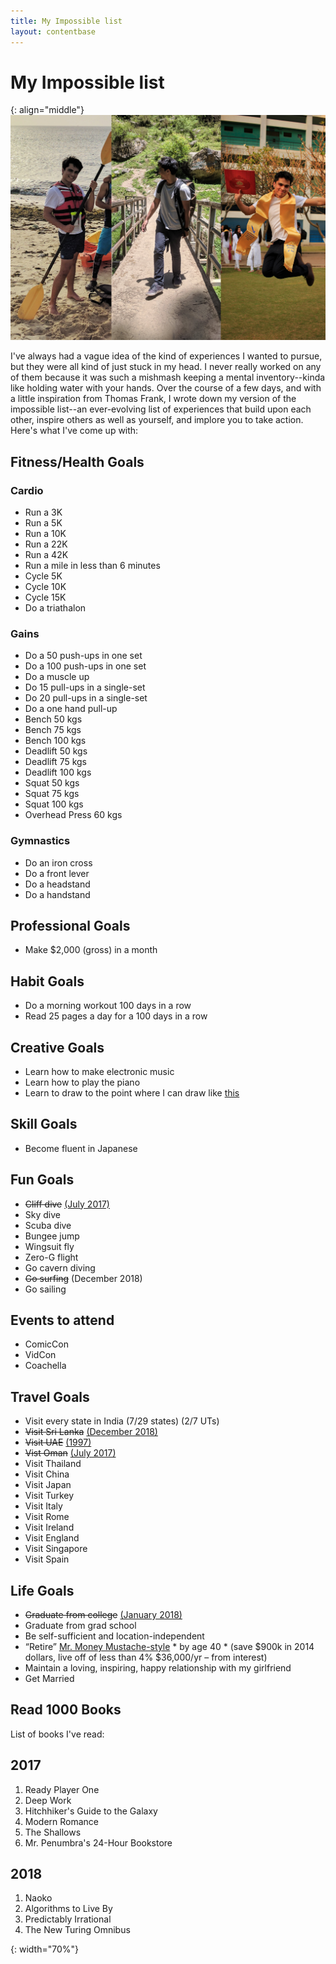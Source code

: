 ```yaml
---
title: My Impossible list
layout: contentbase
---
```

My Impossible list
======

{: align="middle"}
![impossible-banner]

I've always had a vague idea of the kind of experiences I wanted to pursue, but they were all kind of just stuck in my head. I never really worked on any of them because it was such a mishmash keeping a mental inventory--kinda like holding water with your hands. Over the course of a few days, and with a little inspiration from Thomas Frank, I wrote down my version of the impossible list--an ever-evolving list of experiences that build upon each other, inspire others as well as yourself, and implore you to take action. Here's what I've come up with:

## Fitness/Health Goals

### Cardio
* Run a 3K
* Run a 5K
* Run a 10K
* Run a 22K
* Run a 42K
* Run a mile in less than 6 minutes
* Cycle 5K
* Cycle 10K
* Cycle 15K
* Do a triathalon

### Gains

* Do a 50 push-ups in one set
* Do a 100 push-ups in one set
* Do a muscle up
* Do 15 pull-ups in a single-set
* Do 20 pull-ups in a single-set
* Do a one hand pull-up
* Bench 50 kgs
* Bench 75 kgs
* Bench 100 kgs
* Deadlift 50 kgs
* Deadlift 75 kgs
* Deadlift 100 kgs
* Squat 50 kgs
* Squat 75 kgs
* Squat 100 kgs
* Overhead Press 60 kgs

### Gymnastics

* Do an iron cross
* Do a front lever
* Do a headstand
* Do a handstand


## Professional Goals

* Make $2,000 (gross) in a month

## Habit Goals

* Do a morning workout 100 days in a row
* Read 25 pages a day for a 100 days in a row

## Creative Goals

* Learn how to make electronic music
* Learn how to play the piano
* Learn to draw to the point where I can draw like [this][draw-like-this]

## Skill Goals

* Become fluent in Japanese

## Fun Goals

* ~~Cliff dive~~ [(July 2017)][cliff-dive]
* Sky dive
* Scuba dive
* Bungee jump
* Wingsuit fly
* Zero-G flight
* Go cavern diving
* ~~Go surfing~~ (December 2018)
* Go sailing

## Events to attend

* ComicCon
* VidCon
* Coachella

## Travel Goals

* Visit every state in India (7/29 states) (2/7 UTs)
* ~~Visit Sri Lanka~~ [(December 2018)][visit-srilanka]
* ~~Visit UAE~~ [(1997)][visit-uae]
* ~~Vist Oman~~ [(July 2017)][visit-oman]
* Visit Thailand
* Visit China
* Visit Japan
* Visit Turkey
* Visit Italy
* Visit Rome
* Visit Ireland
* Visit England
* Visit Singapore
* Visit Spain

## Life Goals

* ~~Graduate from college~~ [(January 2018)][graduate-college]
* Graduate from grad school
* Be self-sufficient and location-independent
* “Retire” [Mr. Money Mustache-style][money-mustache] * by age 40 * (save $900k in 2014 dollars, live off of less than 4% $36,000/yr – from interest)
* Maintain a loving, inspiring, happy relationship with my girlfriend
* Get Married

## Read 1000 Books
List of books I've read:

## 2017
1. Ready Player One
2. Deep Work
3. Hitchhiker's Guide to the Galaxy
4. Modern Romance
5. The Shallows
6. Mr. Penumbra's 24-Hour Bookstore

## 2018

1. Naoko
2. Algorithms to Live By
3. Predictably Irrational
4. The New Turing Omnibus

[money-mustache]:http://www.mrmoneymustache.com/2011/09/15/a-brief-history-of-the-stash-how-we-saved-from-zero-to-retirement-in-ten-years/
[visit-srilanka]:/images/impossible/visit-srilanka.jpg
[visit-uae]:/images/impossible/visit-uae.jpg
[visit-oman]:/images/impossible/visit-oman.jpg
[draw-like-this]:http://drawlikethis.com
[cliff-dive]:https://youtu.be/XPeZyCxxVKA
[graduate-college]:/images/impossible/graduate-college.jpg
[impossible-banner]:/images/impossible/impossible-banner.jpg
{: width="70%"}
